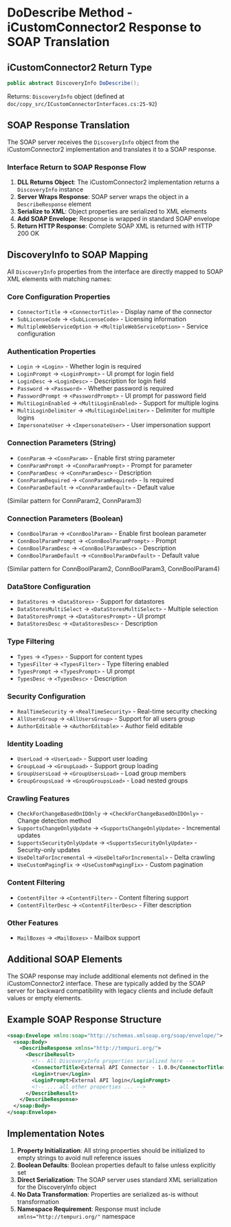# DoDescribe Method - iCustomConnector2 Response to SOAP Translation

## iCustomConnector2 Return Type
```csharp
public abstract DiscoveryInfo DoDescribe();
```
Returns: `DiscoveryInfo` object (defined at `doc/copy_src/ICustomConnectorInterfaces.cs:25-92`)

## SOAP Response Translation

The SOAP server receives the `DiscoveryInfo` object from the iCustomConnector2 implementation and translates it to a SOAP response.

### Interface Return to SOAP Response Flow

1. **DLL Returns Object**: The iCustomConnector2 implementation returns a `DiscoveryInfo` instance
2. **Server Wraps Response**: SOAP server wraps the object in a `DescribeResponse` element
3. **Serialize to XML**: Object properties are serialized to XML elements
4. **Add SOAP Envelope**: Response is wrapped in standard SOAP envelope
5. **Return HTTP Response**: Complete SOAP XML is returned with HTTP 200 OK

## DiscoveryInfo to SOAP Mapping

All `DiscoveryInfo` properties from the interface are directly mapped to SOAP XML elements with matching names:

### Core Configuration Properties
- `ConnectorTitle` → `<ConnectorTitle>` - Display name of the connector
- `SubLicenseCode` → `<SubLicenseCode>` - Licensing information
- `MultipleWebServiceOption` → `<MultipleWebServiceOption>` - Service configuration

### Authentication Properties
- `Login` → `<Login>` - Whether login is required
- `LoginPrompt` → `<LoginPrompt>` - UI prompt for login field
- `LoginDesc` → `<LoginDesc>` - Description for login field
- `Password` → `<Password>` - Whether password is required
- `PasswordPrompt` → `<PasswordPrompt>` - UI prompt for password field
- `MultiLoginEnabled` → `<MultiLoginEnabled>` - Support for multiple logins
- `MultiLoginDelimiter` → `<MultiLoginDelimiter>` - Delimiter for multiple logins
- `ImpersonateUser` → `<ImpersonateUser>` - User impersonation support

### Connection Parameters (String)
- `ConnParam` → `<ConnParam>` - Enable first string parameter
- `ConnParamPrompt` → `<ConnParamPrompt>` - Prompt for parameter
- `ConnParamDesc` → `<ConnParamDesc>` - Description
- `ConnParamRequired` → `<ConnParamRequired>` - Is required
- `ConnParamDefault` → `<ConnParamDefault>` - Default value

(Similar pattern for ConnParam2, ConnParam3)

### Connection Parameters (Boolean)
- `ConnBoolParam` → `<ConnBoolParam>` - Enable first boolean parameter
- `ConnBoolParamPrompt` → `<ConnBoolParamPrompt>` - Prompt
- `ConnBoolParamDesc` → `<ConnBoolParamDesc>` - Description
- `ConnBoolParamDefault` → `<ConnBoolParamDefault>` - Default value

(Similar pattern for ConnBoolParam2, ConnBoolParam3, ConnBoolParam4)

### DataStore Configuration
- `DataStores` → `<DataStores>` - Support for datastores
- `DataStoresMultiSelect` → `<DataStoresMultiSelect>` - Multiple selection
- `DataStoresPrompt` → `<DataStoresPrompt>` - UI prompt
- `DataStoresDesc` → `<DataStoresDesc>` - Description

### Type Filtering
- `Types` → `<Types>` - Support for content types
- `TypesFilter` → `<TypesFilter>` - Type filtering enabled
- `TypesPrompt` → `<TypesPrompt>` - UI prompt
- `TypesDesc` → `<TypesDesc>` - Description

### Security Configuration
- `RealTimeSecurity` → `<RealTimeSecurity>` - Real-time security checking
- `AllUsersGroup` → `<AllUsersGroup>` - Support for all users group
- `AuthorEditable` → `<AuthorEditable>` - Author field editable

### Identity Loading
- `UserLoad` → `<UserLoad>` - Support user loading
- `GroupLoad` → `<GroupLoad>` - Support group loading
- `GroupUsersLoad` → `<GroupUsersLoad>` - Load group members
- `GroupGroupsLoad` → `<GroupGroupsLoad>` - Load nested groups

### Crawling Features
- `CheckForChangeBasedOnIDOnly` → `<CheckForChangeBasedOnIDOnly>` - Change detection method
- `SupportsChangeOnlyUpdate` → `<SupportsChangeOnlyUpdate>` - Incremental updates
- `SupportsSecurityOnlyUpdate` → `<SupportsSecurityOnlyUpdate>` - Security-only updates
- `UseDeltaForIncremental` → `<UseDeltaForIncremental>` - Delta crawling
- `UseCustomPagingFix` → `<UseCustomPagingFix>` - Custom pagination

### Content Filtering
- `ContentFilter` → `<ContentFilter>` - Content filtering support
- `ContentFilterDesc` → `<ContentFilterDesc>` - Filter description

### Other Features
- `MailBoxes` → `<MailBoxes>` - Mailbox support

## Additional SOAP Elements

The SOAP response may include additional elements not defined in the iCustomConnector2 interface. These are typically added by the SOAP server for backward compatibility with legacy clients and include default values or empty elements.

## Example SOAP Response Structure

```xml
<soap:Envelope xmlns:soap="http://schemas.xmlsoap.org/soap/envelope/">
  <soap:Body>
    <DescribeResponse xmlns="http://tempuri.org/">
      <DescribeResult>
        <!-- All DiscoveryInfo properties serialized here -->
        <ConnectorTitle>External API Connector - 1.0.0</ConnectorTitle>
        <Login>true</Login>
        <LoginPrompt>External API login</LoginPrompt>
        <!-- ... all other properties ... -->
      </DescribeResult>
    </DescribeResponse>
  </soap:Body>
</soap:Envelope>
```

## Implementation Notes

1. **Property Initialization**: All string properties should be initialized to empty strings to avoid null reference issues
2. **Boolean Defaults**: Boolean properties default to false unless explicitly set
3. **Direct Serialization**: The SOAP server uses standard XML serialization for the DiscoveryInfo object
4. **No Data Transformation**: Properties are serialized as-is without transformation
5. **Namespace Requirement**: Response must include `xmlns="http://tempuri.org/"` namespace